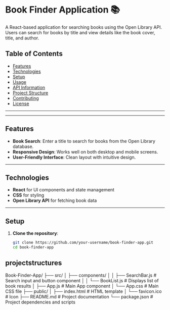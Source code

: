 # Book Finder Application 📚

A React-based application for searching books using the Open Library API. Users can search for books by title and view details like the book cover, title, and author.

## Table of Contents

- [Features](#features)
- [Technologies](#technologies)
- [Setup](#setup)
- [Usage](#usage)
- [API Information](#api-information)
- [Project Structure](#project-structure)
- [Contributing](#contributing)
- [License](#license)

---


---

## Features

- **Book Search**: Enter a title to search for books from the Open Library database.
- **Responsive Design**: Works well on both desktop and mobile screens.
- **User-Friendly Interface**: Clean layout with intuitive design.

---

## Technologies

- **React** for UI components and state management
- **CSS** for styling
- **Open Library API** for fetching book data

---

## Setup

1. **Clone the repository**:

   ```bash
   git clone https://github.com/your-username/book-finder-app.git
   cd book-finder-app
   
## projectstructures

Book-Finder-App/
├── src/
│   ├── components/
│   │   ├── SearchBar.js        # Search input and button component
│   │   └── BookList.js         # Displays list of book results
│   ├── App.js                  # Main App component
│   └── App.css                 # Main CSS file
├── public/
│   ├── index.html              # HTML template
│   └── favicon.ico             # Icon
├── README.md                   # Project documentation
└── package.json                # Project dependencies and scripts
